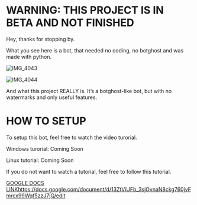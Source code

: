 # WARNING: THIS PROJECT IS IN BETA AND NOT FINISHED

Hey, thanks for stopping by.

What you see here is a bot, that needed no coding, no botghost and was made with python.

![IMG_4043](https://github.com/stinkyfart69420/custom_discord_moderation_bot/assets/147311474/c8357487-2d1d-4848-a51e-a9be8874ba2f)

![IMG_4044](https://github.com/stinkyfart69420/custom_discord_moderation_bot/assets/147311474/7cd6138c-5b27-42a8-80b3-c8a97196487f)


And what this project REALLY is. It’s a botghost-like bot, but with no watermarks and only useful features.

# HOW TO SETUP

To setup this bot, feel free to watch the video turorial.

Windows turorial: Coming Soon

Linux tutorial: Coming Soon

If you do not want to watch a tutorial, feel free to follow this tutorial.

[GOOGLE DOCS LINK](https://docs.google.com/document/d/13ZtViUFb_3sjOvnaN8ckg760jvFmrcx99Wqf5zzJ7jQ/edit)https://docs.google.com/document/d/13ZtViUFb_3sjOvnaN8ckg760jvFmrcx99Wqf5zzJ7jQ/edit
